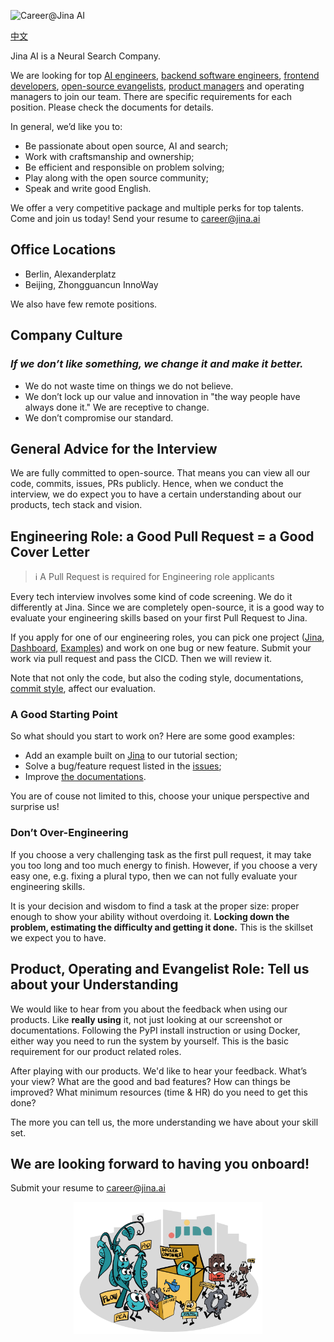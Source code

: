 ![Career@Jina AI](career-banner.png)

[中文](README.zh.md)

Jina AI is a Neural Search Company.

We are looking for top [AI engineers](https://github.com/jina-ai/career/blob/master/ai-engineer.md), [backend software engineers](https://github.com/jina-ai/career/blob/master/backend-engineer.md), [frontend developers](https://github.com/jina-ai/career/blob/master/frontend-engineer.md), [open-source evangelists](https://github.com/jina-ai/career/blob/master/opensource-evangelist.md), [product managers](https://github.com/jina-ai/career/blob/master/ai-product-manager.md) and operating managers to join our team. There are specific requirements for each position. Please check the documents for details. 

In general, we’d like you to:
- Be passionate about open source, AI and search;
- Work with craftsmanship and ownership;
- Be efficient and responsible on problem solving;
- Play along with the open source community;
- Speak and write good English.

We offer a very competitive package and multiple perks for top talents. Come and join us today! Send your resume to [career@jina.ai](mailto:career@jina.ai)

## Office Locations

- Berlin, Alexanderplatz
- Beijing, Zhongguancun InnoWay

We also have few remote positions.

## Company Culture

### *If we don’t like something, we change it and make it better.*

- We do not waste time on things we do not believe.
- We don’t lock up our value and innovation in "the way people have always done it." We are receptive to change.
- We don’t compromise our standard.

## General Advice for the Interview

We are fully committed to open-source. That means you can view all our code, commits, issues, PRs publicly. Hence, when we conduct the interview, we do expect you to have a certain understanding about our products, tech stack and vision. 

## Engineering Role: a Good Pull Request = a Good Cover Letter

> ℹ️ A Pull Request is required for Engineering role applicants

Every tech interview involves some kind of code screening. We do it differently at Jina. Since we are completely open-source, it is a good way to evaluate your engineering skills based on your first Pull Request to Jina.

If you apply for one of our engineering roles, you can pick one project ([Jina](https://github.com/jina-ai/jina), [Dashboard](https://github.com/jina-ai/dashboard), [Examples](https://github.com/jina-ai/examples)) and work on one bug or new feature. Submit your work via pull request and pass the CICD. Then we will review it.

Note that not only the code, but also the coding style, documentations, [commit style](https://github.com/jina-ai/jina/blob/master/CONTRIBUTING.md), affect our evaluation.

### A Good Starting Point

So what should you start to work on? Here are some good examples:
<!--- Port an executor from [Jina](https://github.com/jina-ai/jina) to [Jina-Hub](https://github.com/jina-ai/jina-hub);-->
- Add an example built on [Jina](https://github.com/jina-ai/jina) to our tutorial section;
- Solve a bug/feature request listed in the [issues](https://github.com/jina-ai/jina/issues);
- Improve [the documentations](https://docs.jina.ai).

You are of couse not limited to this, choose your unique perspective and surprise us!


### Don’t Over-Engineering

If you choose a very challenging task as the first pull request, it may take you too long and too much energy to finish. However, if you choose a very easy one, e.g. fixing a plural typo, then we can not fully evaluate your engineering skills.

It is your decision and wisdom to find a task at the proper size: proper enough to show your ability without overdoing it. **Locking down the problem, estimating the difficulty and getting it done.** This is the skillset we expect you to have.

## Product, Operating and Evangelist Role: Tell us about your Understanding

We would like to hear from you about the feedback when using our products. Like **really using** it, not just looking at our screenshot or documentations. Following the PyPI install instruction or using Docker, either way you need to run the system by yourself. This is the basic requirement for our product related roles.

After playing with our products. We'd like to hear your feedback. What’s your view? What are the good and bad features? How can things be improved? What minimum resources (time & HR) do you need to get this done?

The more you can tell us, the more understanding we have about your skill set.


## We are looking forward to having you onboard!

Submit your resume to [career@jina.ai](mailto:career@jina.ai)



<p align="center">
  <a href="https://opensource.jina.ai"><img src="https://github.com/jina-ai/jina/blob/master/docs/chapters/101/img/ILLUS11.png?raw=true" width="60%" align="center"></a>
</p>
